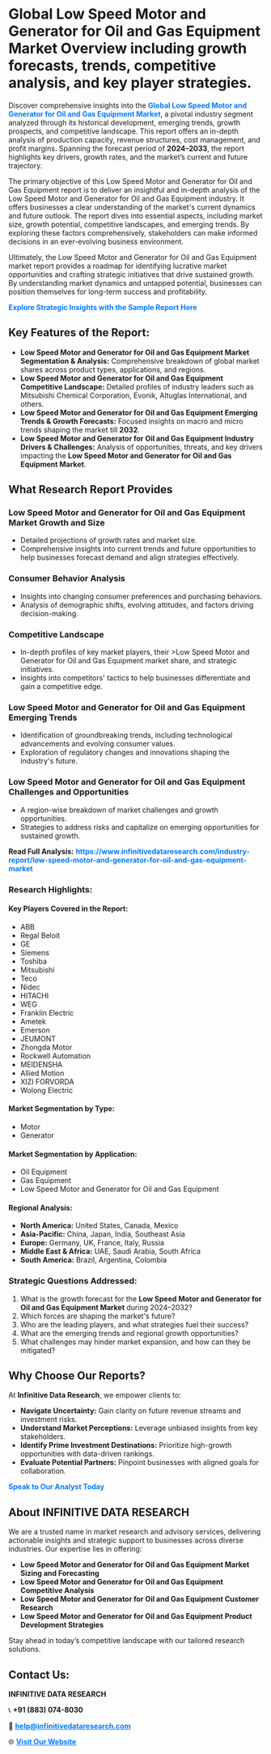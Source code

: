 <h1>Global Low Speed Motor and Generator for Oil and Gas Equipment Market Overview including growth forecasts, trends, competitive analysis, and key player strategies.</h1>
<p>
Discover comprehensive insights into the 
<a href="https://www.infinitivedataresearch.com/industry-report/low-speed-motor-and-generator-for-oil-and-gas-equipment-market" rel="dofollow" style="color: #007BFF; text-decoration: none;"><strong>Global Low Speed Motor and Generator for Oil and Gas Equipment Market</strong></a>, a pivotal industry segment analyzed through its historical development, emerging trends, growth prospects, and competitive landscape. This report offers an in-depth analysis of production capacity, revenue structures, cost management, and profit margins. Spanning the forecast period of <strong>2024–2033</strong>, the report highlights key drivers, growth rates, and the market’s current and future trajectory.
</p>
<p>
The primary objective of this Low Speed Motor and Generator for Oil and Gas Equipment report is to deliver an insightful and in-depth analysis of the Low Speed Motor and Generator for Oil and Gas Equipment industry. It offers businesses a clear understanding of the market's current dynamics and future outlook. The report dives into essential aspects, including market size, growth potential, competitive landscapes, and emerging trends. By exploring these factors comprehensively, stakeholders can make informed decisions in an ever-evolving business environment.
</p>
<p>
Ultimately, the Low Speed Motor and Generator for Oil and Gas Equipment market report provides a roadmap for identifying lucrative market opportunities and crafting strategic initiatives that drive sustained growth. By understanding market dynamics and untapped potential, businesses can position themselves for long-term success and profitability.
</p>
<p>
<a href="https://www.infinitivedataresearch.com/request-sample/reportId=110623" style="color: #007BFF; text-decoration: none;"><strong>Explore Strategic Insights with the Sample Report Here</strong></a>
</p>

<h2>Key Features of the Report:</h2>
<ul>
<li><strong>Low Speed Motor and Generator for Oil and Gas Equipment Market Segmentation & Analysis:</strong> Comprehensive breakdown of global market shares across product types, applications, and regions.</li>
<li><strong>Low Speed Motor and Generator for Oil and Gas Equipment Competitive Landscape:</strong> Detailed profiles of industry leaders such as Mitsubishi Chemical Corporation, Evonik, Altuglas International, and others.</li>
<li><strong>Low Speed Motor and Generator for Oil and Gas Equipment Emerging Trends & Growth Forecasts:</strong> Focused insights on macro and micro trends shaping the market till <strong>2032</strong>.</li>
<li><strong>Low Speed Motor and Generator for Oil and Gas Equipment Industry Drivers & Challenges:</strong> Analysis of opportunities, threats, and key drivers impacting the <strong>Low Speed Motor and Generator for Oil and Gas Equipment Market</strong>.</li>
</ul>

<h2>What Research Report Provides</h2>
<h3>Low Speed Motor and Generator for Oil and Gas Equipment Market Growth and Size</h3>
<ul>
<li>Detailed projections of growth rates and market size.</li>
<li>Comprehensive insights into current trends and future opportunities to help businesses forecast demand and align strategies effectively.</li>
</ul>

<h3>Consumer Behavior Analysis</h3>
<ul>
<li>Insights into changing consumer preferences and purchasing behaviors.</li>
<li>Analysis of demographic shifts, evolving attitudes, and factors driving decision-making.</li>
</ul>

<h3>Competitive Landscape</h3>
<ul>
<li>In-depth profiles of key market players, their >Low Speed Motor and Generator for Oil and Gas Equipment market share, and strategic initiatives.</li>
<li>Insights into competitors' tactics to help businesses differentiate and gain a competitive edge.</li>
</ul>

<h3>Low Speed Motor and Generator for Oil and Gas Equipment Emerging Trends</h3>
<ul>
<li>Identification of groundbreaking trends, including technological advancements and evolving consumer values.</li>
<li>Exploration of regulatory changes and innovations shaping the industry's future.</li>
</ul>

<h3>Low Speed Motor and Generator for Oil and Gas Equipment Challenges and Opportunities</h3>
<ul>
<li>A region-wise breakdown of market challenges and growth opportunities.</li>
<li>Strategies to address risks and capitalize on emerging opportunities for sustained growth.</li>
</ul>
<p><strong>Read Full Analysis:</strong> <a href="https://www.infinitivedataresearch.com/industry-report/low-speed-motor-and-generator-for-oil-and-gas-equipment-market" rel="dofollow" style="color: #007BFF; text-decoration: none;"><strong>https://www.infinitivedataresearch.com/industry-report/low-speed-motor-and-generator-for-oil-and-gas-equipment-market</strong></a></p>
<h3>Research Highlights:</h3>
<h4>Key Players Covered in the Report:</h4>
<ul><li>ABB</li><li>Regal Beloit</li><li>GE</li><li>Siemens</li><li>Toshiba</li><li>Mitsubishi</li><li>Teco</li><li>Nidec</li><li>HITACHI</li><li>WEG</li><li>Franklin Electric</li><li>Ametek</li><li>Emerson</li><li>JEUMONT</li><li>Zhongda Motor</li><li>Rockwell Automation</li><li>MEIDENSHA</li><li>Allied Motion</li><li>XIZI FORVORDA</li><li>Wolong Electric</li></ul>
<h4>Market Segmentation by Type:</h4>
<ul><li>Motor</li><li>Generator</li></ul>
<h4>Market Segmentation by Application:</h4>
<ul><li>Oil Equipment</li><li>Gas Equipment</li><li>Low Speed Motor and Generator for Oil and Gas Equipment</li></ul>

<h4>Regional Analysis:</h4>
<ul>
<li><strong>North America:</strong> United States, Canada, Mexico</li>
<li><strong>Asia-Pacific:</strong> China, Japan, India, Southeast Asia</li>
<li><strong>Europe:</strong> Germany, UK, France, Italy, Russia</li>
<li><strong>Middle East & Africa:</strong> UAE, Saudi Arabia, South Africa</li>
<li><strong>South America:</strong> Brazil, Argentina, Colombia</li>
</ul>

<h3>Strategic Questions Addressed:</h3>
<ol>
<li>What is the growth forecast for the <strong>Low Speed Motor and Generator for Oil and Gas Equipment Market</strong> during 2024–2032?</li>
<li>Which forces are shaping the market's future?</li>
<li>Who are the leading players, and what strategies fuel their success?</li>
<li>What are the emerging trends and regional growth opportunities?</li>
<li>What challenges may hinder market expansion, and how can they be mitigated?</li>
</ol>

<h2>Why Choose Our Reports?</h2>
<p>At <strong>Infinitive Data Research</strong>, we empower clients to:</p>
<ul>
<li><strong>Navigate Uncertainty:</strong> Gain clarity on future revenue streams and investment risks.</li>
<li><strong>Understand Market Perceptions:</strong> Leverage unbiased insights from key stakeholders.</li>
<li><strong>Identify Prime Investment Destinations:</strong> Prioritize high-growth opportunities with data-driven rankings.</li>
<li><strong>Evaluate Potential Partners:</strong> Pinpoint businesses with aligned goals for collaboration.</li>
</ul>
<p><a href="https://www.infinitivedataresearch.com/industry-report/low-speed-motor-and-generator-for-oil-and-gas-equipment-market" rel="dofollow" style="color: #007BFF; text-decoration: none;"><strong>Speak to Our Analyst Today</strong></a></p>

<h2>About INFINITIVE DATA RESEARCH</h2>
<p>We are a trusted name in market research and advisory services, delivering actionable insights and strategic support to businesses across diverse industries. Our expertise lies in offering:</p>
<ul>
<li><strong>Low Speed Motor and Generator for Oil and Gas Equipment Market Sizing and Forecasting</strong></li>
<li><strong>Low Speed Motor and Generator for Oil and Gas Equipment Competitive Analysis</strong></li>
<li><strong>Low Speed Motor and Generator for Oil and Gas Equipment Customer Research</strong></li>
<li><strong>Low Speed Motor and Generator for Oil and Gas Equipment Product Development Strategies</strong></li>
</ul>
<p>Stay ahead in today’s competitive landscape with our tailored research solutions.</p>

<h2>Contact Us:</h2>
<p><strong>INFINITIVE DATA RESEARCH</strong></p>
<p>📞 <strong>+91 (883) 074-8030</strong></p>
<p>📧 <strong><a href="mailto:help@infinitivedataresearch.com" style="color: #007BFF;">help@infinitivedataresearch.com</a></strong></p>
<p>🌐 <strong><a href="https://www.infinitivedataresearch.com" rel="dofollow" style="color: #007BFF;">Visit Our Website</a></strong></p>